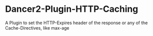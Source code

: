 # Dancer2-Plugin-HTTP-Caching
A Plugin to set the HTTP-Expires header of the response or any of the Cache-Directives, like max-age
